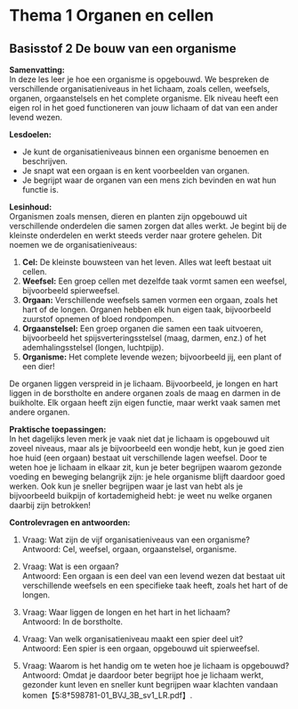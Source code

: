 # Thema 1 Organen en cellen
## Basisstof 2 De bouw van een organisme

<!--
**Tags:**  
#biologie #thema1 #basistof2 #organen #cellen #organisatieniveaus #vmbo-b
-->

**Samenvatting:**  
In deze les leer je hoe een organisme is opgebouwd. We bespreken de verschillende organisatieniveaus in het lichaam, zoals cellen, weefsels, organen, orgaanstelsels en het complete organisme. Elk niveau heeft een eigen rol in het goed functioneren van jouw lichaam of dat van een ander levend wezen.

**Lesdoelen:**  
- Je kunt de organisatieniveaus binnen een organisme benoemen en beschrijven.
- Je snapt wat een orgaan is en kent voorbeelden van organen.
- Je begrijpt waar de organen van een mens zich bevinden en wat hun functie is.

**Lesinhoud:**  
Organismen zoals mensen, dieren en planten zijn opgebouwd uit verschillende onderdelen die samen zorgen dat alles werkt. Je begint bij de kleinste onderdelen en werkt steeds verder naar grotere gehelen. Dit noemen we de organisatieniveaus:

1. **Cel:** De kleinste bouwsteen van het leven. Alles wat leeft bestaat uit cellen.
2. **Weefsel:** Een groep cellen met dezelfde taak vormt samen een weefsel, bijvoorbeeld spierweefsel.
3. **Orgaan:** Verschillende weefsels samen vormen een orgaan, zoals het hart of de longen. Organen hebben elk hun eigen taak, bijvoorbeeld zuurstof opnemen of bloed rondpompen.
4. **Orgaanstelsel:** Een groep organen die samen een taak uitvoeren, bijvoorbeeld het spijsverteringsstelsel (maag, darmen, enz.) of het ademhalingsstelsel (longen, luchtpijp).
5. **Organisme:** Het complete levende wezen; bijvoorbeeld jij, een plant of een dier!

De organen liggen verspreid in je lichaam. Bijvoorbeeld, je longen en hart liggen in de borstholte en andere organen zoals de maag en darmen in de buikholte. Elk orgaan heeft zijn eigen functie, maar werkt vaak samen met andere organen.

**Praktische toepassingen:**  
In het dagelijks leven merk je vaak niet dat je lichaam is opgebouwd uit zoveel niveaus, maar als je bijvoorbeeld een wondje hebt, kun je goed zien hoe huid (een orgaan) bestaat uit verschillende lagen weefsel. Door te weten hoe je lichaam in elkaar zit, kun je beter begrijpen waarom gezonde voeding en beweging belangrijk zijn: je hele organisme blijft daardoor goed werken. Ook kun je sneller begrijpen waar je last van hebt als je bijvoorbeeld buikpijn of kortademigheid hebt: je weet nu welke organen daarbij zijn betrokken!

**Controlevragen en antwoorden:**  
1. Vraag: Wat zijn de vijf organisatieniveaus van een organisme?  
   Antwoord: Cel, weefsel, orgaan, orgaanstelsel, organisme.

2. Vraag: Wat is een orgaan?  
   Antwoord: Een orgaan is een deel van een levend wezen dat bestaat uit verschillende weefsels en een specifieke taak heeft, zoals het hart of de longen.

3. Vraag: Waar liggen de longen en het hart in het lichaam?  
   Antwoord: In de borstholte.

4. Vraag: Van welk organisatieniveau maakt een spier deel uit?  
   Antwoord: Een spier is een orgaan, opgebouwd uit spierweefsel.

5. Vraag: Waarom is het handig om te weten hoe je lichaam is opgebouwd?  
   Antwoord: Omdat je daardoor beter begrijpt hoe je lichaam werkt, gezonder kunt leven en sneller kunt begrijpen waar klachten vandaan komen【5:8†598781-01_BVJ_3B_sv1_LR.pdf】.

